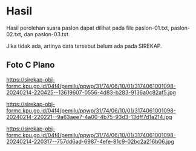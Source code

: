 # Hasil

Hasil perolehan suara paslon dapat dilihat pada file paslon-01.txt, paslon-02.txt, dan paslon-03.txt.

Jika tidak ada, artinya data tersebut belum ada pada SIREKAP.

## Foto C Plano

https://sirekap-obj-formc.kpu.go.id/04f4/pemilu/ppwp/31/74/06/10/01/3174061001098-20240214-220425--13619607-0556-4d83-b283-9136a0c82af5.jpg

https://sirekap-obj-formc.kpu.go.id/04f4/pemilu/ppwp/31/74/06/10/01/3174061001098-20240214-220221--9a63aee7-4a00-4b75-93d3-13dff7d1a214.jpg

https://sirekap-obj-formc.kpu.go.id/04f4/pemilu/ppwp/31/74/06/10/01/3174061001098-20240214-220317--757dd6ad-6987-4efe-81c9-02bc2a216b06.jpg
